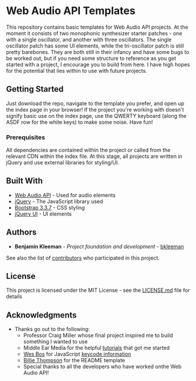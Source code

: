 # Web Audio API Templates

This repository contains basic templates for Web Audio API projects. At the moment it consists of two monophonic synthesizer starter patches - one with a single oscillator, and another with three oscillators. The single oscillator patch has some UI elements, while the tri-oscillator patch is still pretty barebones. They are both still in their infancy and have some bugs to be worked out, but if you need some structure to reference as you get started with a project, I encourage you to build from here. I have high hopes for the potential that lies within to use with future projects.

## Getting Started

Just download the repo, navigate to the template you prefer, and open up the index page in your browser!
If the project you're working with doesn't signify basic use on the index page, use the QWERTY keyboard (along the ASDF row for the white keys) to make some noise. Have fun!

### Prerequisites

All dependencies are contained within the project or called from the relevant CDN within the index file. 
At this stage, all projects are written in jQuery and use external libraries for styling/UI.  

## Built With

* [Web Audio API](https://developer.mozilla.org/en-US/docs/Web/API/Web_Audio_API) - Used for audio elements
* [jQuery](https://jquery.com/) - The JavaScript library used
* [Bootstrap 3.3.7](http://getbootstrap.com/docs/3.3/) - CSS styling
* [jQuery UI](http://jqueryui.com/) - UI elements

## Authors

* **Benjamin Kleeman** - *Project foundation and development* - [bkleeman](https://github.com/bkleeman)

See also the list of [contributors](https://github.com/bkleeman/web-audio-api-templates/graphs/contributors) who participated in this project.

## License

This project is licensed under the MIT License - see the [LICENSE.md](LICENSE.md) file for details

## Acknowledgments

* Thanks go out to the following: 
  * Professor Craig Miller whose final project inspired me to build something I wanted to use
  * Middle Ear Media for the helpful [tutorials](http://middleearmedia.com/web-audio-api-basics/) that got me started
  * [Wes Bos](https://github.com/wesbos) for JavaScript [keycode information](http://keycode.info/)
  * [Billie Thompson](https://github.com/PurpleBooth) for the README template
  * Special thanks to all the developers who have worked onthe Web Audio API!

